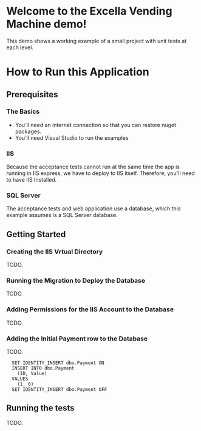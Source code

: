 # Welcome to the Excella Vending Machine demo!
This demo shows a working example of a small project with unit tests at each level.

# How to Run this Application

## Prerequisites

### The Basics
* You'll need an internet connection so that you can restore nuget packages.
* You'll need Visual Studio to run the examples

### IIS 
Because the acceptance tests cannot run at the same time the app is running in IIS express, we have to deploy to IIS itself. Therefore, you'll need to have IIS Installed.

### SQL Server
The acceptance tests and web application use a database, which this example assumes is a SQL Server database. 

## Getting Started

### Creating the IIS Vrtual Directory
TODO.

### Running the Migration to Deploy the Database
TODO.

### Adding Permissions for the IIS Account to the Database 
TODO.

### Adding the Initial Payment row to the Database
TODO.

```
  SET IDENTITY_INSERT dbo.Payment ON
  INSERT INTO dbo.Payment
    (ID, Value)
  VALUES 
    (1, 0)
  SET IDENTITY_INSERT dbo.Payment OFF
```

## Running the tests
TODO.